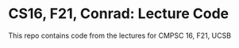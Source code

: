 # CS16, F21, Conrad: Lecture Code

This repo contains code from the lectures for CMPSC 16, F21, UCSB
